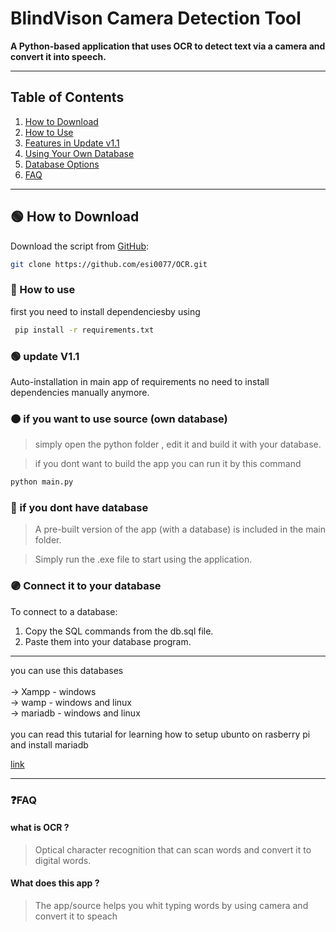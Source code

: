 # BlindVison Camera Detection Tool
**A Python-based application that uses OCR to detect text via a camera and convert it into speech.**


---

## Table of Contents  
1. [How to Download](#how-to-download)  
2. [How to Use](#how-to-use)  
3. [Features in Update v1.1](#features-in-update-v11)  
4. [Using Your Own Database](#using-your-own-database)  
5. [Database Options](#database-options)  
6. [FAQ](#faq)  

---


## 🟢 How to Download  
Download the script from [GitHub](https://github.com/esi0077/OCR):  

```bash
git clone https://github.com/esi0077/OCR.git
```

### 🔵 How to use 

first you need to install dependenciesby using

```bash
 pip install -r requirements.txt
```
### 🟢 update V1.1

Auto-installation in main app of requirements no need to install dependencies manually anymore.

### 🟠 if you want to use source (own database)

> simply open the python folder , edit it and build it with your database.

> if you dont want to build the app you can run it by this command 

```bash
python main.py
```

### 🔴 if you dont have database 

> A pre-built version of the app (with a database) is included in the main folder.

> Simply run the .exe file to start using the application.

### 🟣 Connect it to your database

To connect to a database:

 1. Copy the SQL commands from the db.sql file.
 2. Paste them into your database program.

<hr>
you can use this databases 
<br>
<br>
-> Xampp - windows
<br>
-> wamp - windows and linux
<br>
-> mariadb - windows and linux

<br>
<br>
you can read this tutarial for learning how to setup ubunto on rasberry pi and install mariadb

[link](https://github.com/esi0077/catalog_with_database)

<hr>



### ❓FAQ

#### what is OCR ?
> Optical character recognition that can scan words and convert it to digital words.

#### What does this app ?

> The app/source helps you whit typing words by using camera and convert it to speach 




